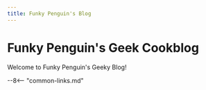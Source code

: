 ```yaml
---
title: Funky Penguin's Blog
---
```

# Funky Penguin's Geek Cookblog

Welcome to Funky Penguin's Geeky Blog!

--8<-- "common-links.md"
